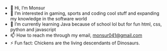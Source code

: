 - 👋 Hi, I’m Monsur
- 👀 I’m interested in gaming, sports and coding cool stuff and expanding my knowledge in the software world
- 🌱 I’m currently learning Java because of school lol but for fun html, css, python and javascript 
- 📫 How to reach me through my email, monsur041@gmail.com
- ⚡ Fun fact: Chickens are the living descendants of Dinosaurs. 
